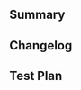 <!-- Thanks for submitting a pull request! We appreciate you spending the time to work on these changes. Please provide enough information so that others can review your pull request. The three fields below are mandatory. -->

## Summary

<!-- Explain the **motivation** for making this change. What existing problem does the pull request solve? -->

## Changelog

<!-- Help reviewers and the release process by writing your own changelog entry. -->

## Test Plan

<!-- Demonstrate the code is solid. Example: The exact commands you ran and their output, screenshots / videos if the pull request changes the user interface. -->